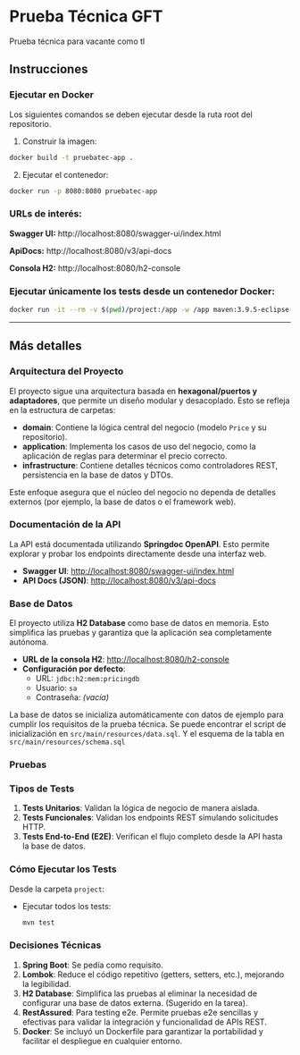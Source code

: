 # Prueba Técnica GFT
Prueba técnica para vacante como tl

## **Instrucciones**

### **Ejecutar en Docker**

Los siguientes comandos se deben ejecutar desde la ruta root del repositorio.

1. Construir la imagen:
```bash
docker build -t pruebatec-app .
```

2. Ejecutar el contenedor:
```bash
docker run -p 8080:8080 pruebatec-app
```

### URLs de interés:

**Swagger UI:** http://localhost:8080/swagger-ui/index.html

**ApiDocs:** http://localhost:8080/v3/api-docs

**Consola H2:** http://localhost:8080/h2-console

### Ejecutar únicamente los tests desde un contenedor Docker:

```bash
docker run -it --rm -v $(pwd)/project:/app -w /app maven:3.9.5-eclipse-temurin-21 mvn test
```

---

## Más detalles

### Arquitectura del Proyecto

El proyecto sigue una arquitectura basada en **hexagonal/puertos y adaptadores**, que permite un diseño modular y desacoplado. Esto se refleja en la estructura de carpetas:

- **domain**: Contiene la lógica central del negocio (modelo `Price` y su repositorio).
- **application**: Implementa los casos de uso del negocio, como la aplicación de reglas para determinar el precio correcto.
- **infrastructure**: Contiene detalles técnicos como controladores REST, persistencia en la base de datos y DTOs.

Este enfoque asegura que el núcleo del negocio no dependa de detalles externos (por ejemplo, la base de datos o el framework web).

### Documentación de la API

La API está documentada utilizando **Springdoc OpenAPI**. Esto permite explorar y probar los endpoints directamente desde una interfaz web.

- **Swagger UI**: [http://localhost:8080/swagger-ui/index.html](http://localhost:8080/swagger-ui/index.html)
- **API Docs (JSON)**: [http://localhost:8080/v3/api-docs](http://localhost:8080/v3/api-docs)

### Base de Datos

El proyecto utiliza **H2 Database** como base de datos en memoria. Esto simplifica las pruebas y garantiza que la aplicación sea completamente autónoma.

- **URL de la consola H2**: [http://localhost:8080/h2-console](http://localhost:8080/h2-console)
- **Configuración por defecto**:
  - URL: `jdbc:h2:mem:pricingdb`
  - Usuario: `sa`
  - Contraseña: *(vacía)*

La base de datos se inicializa automáticamente con datos de ejemplo para cumplir los requisitos de la prueba técnica. Se puede encontrar el script de inicialización en `src/main/resources/data.sql`.
Y el esquema de la tabla en `src/main/resources/schema.sql`

### Pruebas

### **Tipos de Tests**
1. **Tests Unitarios**: Validan la lógica de negocio de manera aislada.
2. **Tests Funcionales**: Validan los endpoints REST simulando solicitudes HTTP.
3. **Tests End-to-End (E2E)**: Verifican el flujo completo desde la API hasta la base de datos.

### **Cómo Ejecutar los Tests**
Desde la carpeta `project`:

- Ejecutar todos los tests:
  ```bash
  mvn test

### Decisiones Técnicas

1. **Spring Boot**: Se pedía como requisito.
2. **Lombok**: Reduce el código repetitivo (getters, setters, etc.), mejorando la legibilidad.
3. **H2 Database**: Simplifica las pruebas al eliminar la necesidad de configurar una base de datos externa. (Sugerido en la tarea).
4. **RestAssured**: Para testing e2e. Permite pruebas e2e sencillas y efectivas para validar la integración y funcionalidad de APIs REST.
5. **Docker**: Se incluyó un Dockerfile para garantizar la portabilidad y facilitar el despliegue en cualquier entorno.